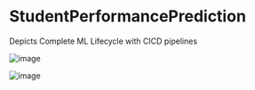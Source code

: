 # StudentPerformancePrediction
Depicts Complete ML Lifecycle with CICD pipelines

![image](https://github.com/aiotsir/StudentPerformancePrediction/assets/56543279/90b3d915-6813-4d29-a014-9fad9d676277)





![image](https://github.com/aiotsir/StudentPerformancePrediction/assets/56543279/7929f5c7-4f9b-4e10-95ff-a17844f92cf3)


